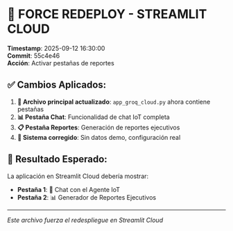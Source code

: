 # 🚀 FORCE REDEPLOY - STREAMLIT CLOUD

**Timestamp**: 2025-09-12 16:30:00  
**Commit**: 55c4e46  
**Acción**: Activar pestañas de reportes

## ✅ Cambios Aplicados:

1. **🔄 Archivo principal actualizado**: `app_groq_cloud.py` ahora contiene pestañas
2. **📊 Pestaña Chat**: Funcionalidad de chat IoT completa
3. **📋 Pestaña Reportes**: Generación de reportes ejecutivos
4. **🔧 Sistema corregido**: Sin datos demo, configuración real

## 🎯 Resultado Esperado:

La aplicación en Streamlit Cloud debería mostrar:
- **Pestaña 1**: 💬 Chat con el Agente IoT
- **Pestaña 2**: 📊 Generador de Reportes Ejecutivos

---
*Este archivo fuerza el redespliegue en Streamlit Cloud*